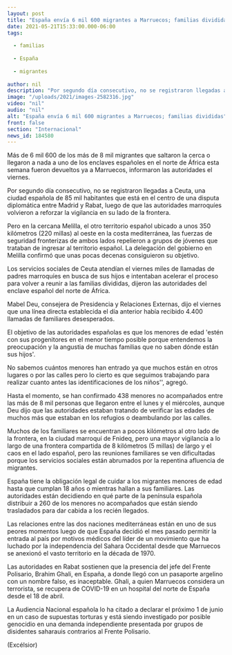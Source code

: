 ```yaml
---
layout: post
title: "España envía 6 mil 600 migrantes a Marruecos; familias divididas"
date: 2021-05-21T15:33:00.000-06:00
tags:
  
  - familias
  
  - España
  
  - migrantes
  
author: nil
description: "Por segundo día consecutivo, no se registraron llegadas a Ceuta, una ciudad española de 85 mil habitantes que está en el centro de una disputa diplomática entre Madrid y Rabat"
image: "/uploads/2021/images-2582316.jpg"
video: "nil"
audio: "nil"
alt: "España envía 6 mil 600 migrantes a Marruecos; familias divididas"
front: false
section: "Internacional"
news_id: 184580
---
```


Más de 6 mil 600 de los más de 8 mil migrantes que saltaron la cerca o llegaron a nada a uno de los enclaves españoles en el norte de África esta semana fueron devueltos ya a Marruecos, informaron las autoridades el viernes.

Por segundo día consecutivo, no se registraron llegadas a Ceuta, una ciudad española de 85 mil habitantes que está en el centro de una disputa diplomática entre Madrid y Rabat, luego de que las autoridades marroquíes volvieron a reforzar la vigilancia en su lado de la frontera.

Pero en la cercana Melilla, el otro territorio español ubicado a unos 350 kilómetros (220 millas) al oeste en la costa mediterránea, las fuerzas de seguridad fronterizas de ambos lados repelieron a grupos de jóvenes que trataban de ingresar al territorio español. La delegación del gobierno en Melilla confirmó que unas pocas decenas consiguieron su objetivo.

Los servicios sociales de Ceuta atendían el viernes miles de llamadas de padres marroquíes en busca de sus hijos e intentaban acelerar el proceso para volver a reunir a las familias divididas, dijeron las autoridades del enclave español del norte de África.

Mabel Deu, consejera de Presidencia y Relaciones Externas, dijo el viernes que una línea directa establecida el día anterior había recibido 4.400 llamadas de familiares desesperados.

El objetivo de las autoridades españolas es que los menores de edad 'estén con sus progenitores en el menor tiempo posible porque entendemos la preocupación y la angustia de muchas familias que no saben dónde están sus hijos'.

No sabemos cuántos menores han entrado ya que muchos están en otros lugares o por las calles pero lo cierto es que seguimos trabajando para realizar cuanto antes las identificaciones de los niños'', agregó.

Hasta el momento, se han confirmado 438 menores no acompañados entre las más de 8 mil personas que llegaron entre el lunes y el miércoles, aunque Deu dijo que las autoridades estaban tratando de verificar las edades de muchos más que estaban en los refugios o deambulando por las calles.

Muchos de los familiares se encuentran a pocos kilómetros al otro lado de la frontera, en la ciudad marroquí de Fnideq, pero una mayor vigilancia a lo largo de una frontera compartida de 8 kilómetros (5 millas) de largo y el caos en el lado español, pero las reuniones familiares se ven dificultadas porque los servicios sociales están abrumados por la repentina afluencia de migrantes.

España tiene la obligación legal de cuidar a los migrantes menores de edad hasta que cumplan 18 años o mientras hallan a sus familiares. Las autoridades están decidiendo en qué parte de la península española distribuir a 260 de los menores no acompañados que están siendo trasladados para dar cabida a los recién llegados.

Las relaciones entre las dos naciones mediterráneas están en uno de sus peores momentos luego de que España decidió el mes pasado permitir la entrada al país por motivos médicos del líder de un movimiento que ha luchado por la independencia del Sahara Occidental desde que Marruecos se anexionó el vasto territorio en la década de 1970.

Las autoridades en Rabat sostienen que la presencia del jefe del Frente Polisario, Brahim Ghali, en España, a donde llegó con un pasaporte argelino con un nombre falso, es inaceptable. Ghali, a quien Marruecos considera un terrorista, se recupera de COVID-19 en un hospital del norte de España desde el 18 de abril.

La Audiencia Nacional española lo ha citado a declarar el próximo 1 de junio en un caso de supuestas torturas y está siendo investigado por posible genocidio en una demanda independiente presentada por grupos de disidentes saharauis contrarios al Frente Polisario.

(Excélsior)